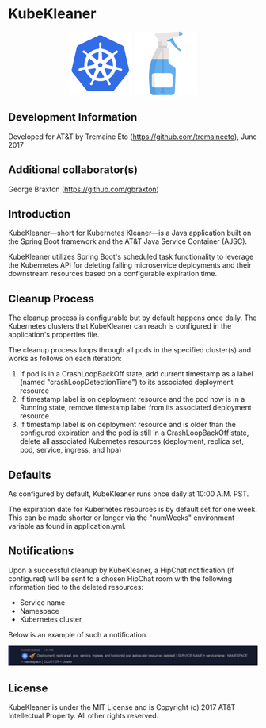 # KubeKleaner

<p align="center">

<img src="https://github.com/att/kubekleaner/blob/master/src/main/resources/k8s.png" height="128" width="128">
<img src="https://github.com/att/kubekleaner/blob/master/src/main/resources/kleanerbottle.png" height="128" width="128">

</p>

## Development Information

Developed for AT&T by Tremaine Eto (https://github.com/tremaineeto), June 2017

Additional collaborator(s)
-----------
George Braxton (https://github.com/gbraxton)

## Introduction

KubeKleaner—short for Kubernetes Kleaner—is a Java application built on the Spring Boot framework and the AT&T Java Service Container (AJSC).

KubeKleaner utilizes Spring Boot's scheduled task functionality to leverage the Kubernetes API for deleting failing microservice deployments and their downstream resources based on a configurable expiration time.

## Cleanup Process

The cleanup process is configurable but by default happens once daily. The Kubernetes clusters that KubeKleaner can reach is configured in the application's properties file.

The cleanup process loops through all pods in the specified cluster(s) and works as follows on each iteration:

1. If pod is in a CrashLoopBackOff state, add current timestamp as a label (named "crashLoopDetectionTime") to its associated deployment resource
2. If timestamp label is on deployment resource and the pod now is in a Running state, remove timestamp label from its associated deployment resource
3. If timestamp label is on deployment resource and is older than the configured expiration and the pod is still in a CrashLoopBackOff state, delete all associated Kubernetes resources (deployment, replica set, pod,  service, ingress, and hpa)

## Defaults

As configured by default, KubeKleaner runs once daily at 10:00 A.M. PST.

The expiration date for Kubernetes resources is by default set for one week. This can be made shorter or longer via the "numWeeks" environment variable as found in application.yml.

## Notifications

Upon a successful cleanup by KubeKleaner, a HipChat notification (if configured) will be sent to a chosen HipChat room with the following information tied to the deleted resources:

* Service name
* Namespace
* Kubernetes cluster

Below is an example of such a notification.

![alt text](https://github.com/att/kubekleaner/blob/master/src/main/resources/kubekleanerhipchatnotification.PNG "Example KubeKleaner HipChat notification")

## License

KubeKleaner is under the MIT License and is Copyright (c) 2017 AT&T Intellectual Property. All other rights reserved.
